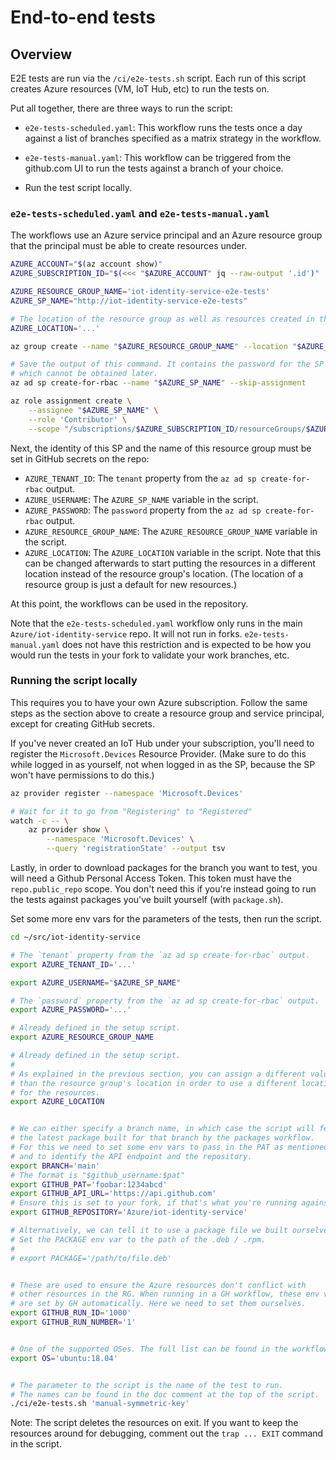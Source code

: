 # End-to-end tests

## Overview

E2E tests are run via the `/ci/e2e-tests.sh` script. Each run of this script creates Azure resources (VM, IoT Hub, etc) to run the tests on.

Put all together, there are three ways to run the script:

- `e2e-tests-scheduled.yaml`: This workflow runs the tests once a day against a list of branches specified as a matrix strategy in the workflow.

- `e2e-tests-manual.yaml`: This workflow can be triggered from the github.com UI to run the tests against a branch of your choice.

- Run the test script locally.


### `e2e-tests-scheduled.yaml` and `e2e-tests-manual.yaml`

The workflows use an Azure service principal and an Azure resource group that the principal must be able to create resources under.

```sh
AZURE_ACCOUNT="$(az account show)"
AZURE_SUBSCRIPTION_ID="$(<<< "$AZURE_ACCOUNT" jq --raw-output '.id')"

AZURE_RESOURCE_GROUP_NAME='iot-identity-service-e2e-tests'
AZURE_SP_NAME="http://iot-identity-service-e2e-tests"

# The location of the resource group as well as resources created in the group.
AZURE_LOCATION='...'

az group create --name "$AZURE_RESOURCE_GROUP_NAME" --location "$AZURE_LOCATION"

# Save the output of this command. It contains the password for the SP
# which cannot be obtained later.
az ad sp create-for-rbac --name "$AZURE_SP_NAME" --skip-assignment

az role assignment create \
    --assignee "$AZURE_SP_NAME" \
    --role 'Contributor' \
    --scope "/subscriptions/$AZURE_SUBSCRIPTION_ID/resourceGroups/$AZURE_RESOURCE_GROUP_NAME"
```

Next, the identity of this SP and the name of this resource group must be set in GitHub secrets on the repo:

- `AZURE_TENANT_ID`: The `tenant` property from the `az ad sp create-for-rbac` output.
- `AZURE_USERNAME`: The `AZURE_SP_NAME` variable in the script.
- `AZURE_PASSWORD`: The `password` property from the `az ad sp create-for-rbac` output.
- `AZURE_RESOURCE_GROUP_NAME`: The `AZURE_RESOURCE_GROUP_NAME` variable in the script.
- `AZURE_LOCATION`: The `AZURE_LOCATION` variable in the script. Note that this can be changed afterwards to start putting the resources in a different location instead of the resource group's location. (The location of a resource group is just a default for new resources.)

At this point, the workflows can be used in the repository.

Note that the `e2e-tests-scheduled.yaml` workflow only runs in the main `Azure/iot-identity-service` repo. It will not run in forks. `e2e-tests-manual.yaml` does not have this restriction and is expected to be how you would run the tests in your fork to validate your work branches, etc.


### Running the script locally

This requires you to have your own Azure subscription. Follow the same steps as the section above to create a resource group and service principal, except for creating GitHub secrets.

If you've never created an IoT Hub under your subscription, you'll need to register the `Microsoft.Devices` Resource Provider. (Make sure to do this while logged in as yourself, not when logged in as the SP, because the SP won't have permissions to do this.)

```sh
az provider register --namespace 'Microsoft.Devices'

# Wait for it to go from "Registering" to "Registered"
watch -c -- \
    az provider show \
        --namespace 'Microsoft.Devices' \
        --query 'registrationState' --output tsv
```

Lastly, in order to download packages for the branch you want to test, you will need a Github Personal Access Token. This token must have the `repo.public_repo` scope. You don't need this if you're instead going to run the tests against packages you've built yourself (with `package.sh`).

Set some more env vars for the parameters of the tests, then run the script.

```sh
cd ~/src/iot-identity-service

# The `tenant` property from the `az ad sp create-for-rbac` output.
export AZURE_TENANT_ID='...'

export AZURE_USERNAME="$AZURE_SP_NAME"

# The `password` property from the `az ad sp create-for-rbac` output.
export AZURE_PASSWORD='...'

# Already defined in the setup script.
export AZURE_RESOURCE_GROUP_NAME

# Already defined in the setup script.
#
# As explained in the previous section, you can assign a different value here
# than the resource group's location in order to use a different location
# for the resources.
export AZURE_LOCATION


# We can either specify a branch name, in which case the script will fetch
# the latest package built for that branch by the packages workflow.
# For this we need to set some env vars to pass in the PAT as mentioned above
# and to identify the API endpoint and the repository.
export BRANCH='main'
# The format is "$github_username:$pat"
export GITHUB_PAT='foobar:1234abcd'
export GITHUB_API_URL='https://api.github.com'
# Ensure this is set to your fork, if that's what you're running against.
export GITHUB_REPOSITORY='Azure/iot-identity-service'

# Alternatively, we can tell it to use a package file we built ourselves.
# Set the PACKAGE env var to the path of the .deb / .rpm.
#
# export PACKAGE='/path/to/file.deb'


# These are used to ensure the Azure resources don't conflict with
# other resources in the RG. When running in a GH workflow, these env vars
# are set by GH automatically. Here we need to set them ourselves.
export GITHUB_RUN_ID='1000'
export GITHUB_RUN_NUMBER='1'


# One of the supported OSes. The full list can be found in the workflows files.
export OS='ubuntu:18.04'


# The parameter to the script is the name of the test to run.
# The names can be found in the doc comment at the top of the script.
./ci/e2e-tests.sh 'manual-symmetric-key'
```

Note: The script deletes the resources on exit. If you want to keep the resources around for debugging, comment out the `trap ... EXIT` command in the script.
